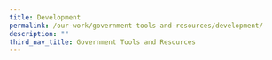 ```yaml
---
title: Development
permalink: /our-work/government-tools-and-resources/development/
description: ""
third_nav_title: Government Tools and Resources
---
```

